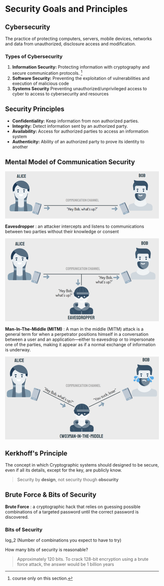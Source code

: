 # Security Goals and Principles

## Cybersecurity

The practice of protecting computers, servers, mobile devices, networks and data from unauthorized, disclosure access and modification.

### Types of Cybersecurity

1. **Information Security:** Protecting information with cryptography and secure communication protocols.
[^1]
2. **Software Security:** Preventing the exploitation of vulnerabilities and execution of malicious code
3. **Systems Security** Preventing unauthorized/unprivileged access to cyber to access to cybersecurity and resources

## Security Principles

- **Confidentiality:** Keep information from non authorized parties.
- **Integrity:** Detect information sent by an authorized party.
- **Availability:** Access for authorized parties to access an information system
- **Authenticity:** Ability of an authorized party to prove its identity to another

## Mental Model of Communication Security

![Alt text](<../Images/Infomation Security/communication model.png>)

**Eavesdropper**
: an attacker intercepts and listens to communications between two parties without their knowledge or consent

![Alt text](<../Images/Infomation Security/eavesdropping.png>)

**Man-In-The-Middle (MITM)**
: A man in the middle (MITM) attack is a general term for when a perpetrator positions himself in a conversation between a user and an application—either to eavesdrop or to impersonate one of the parties, making it appear as if a normal exchange of information is underway.

![Alt text](<../Images/Infomation Security/MITM.png>)

## Kerkhoff's Principle

The concept in which Cryptographic systems should designed to be secure, even if all its details, except for the key, are publicly know.

>Security by **design**, not security though **obscurity**

## Brute Force & Bits of Security

**Brute Force**
: a cryptographic hack that relies on guessing possible combinations of a targeted password until the correct password is discovered.

### Bits of Security

log_2 (Number of combinations you expect to have to try)

How many bits of security is reasonable?
> Approximately 120 bits. To crack 128-bit encryption using a brute force attack, the answer would be 1 billion years


[^1]: course only on this section.





